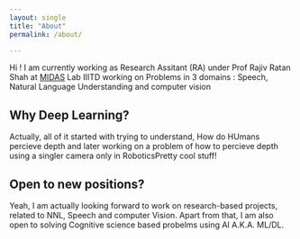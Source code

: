 ```yaml
---
layout: single
title: "About"
permalink: /about/

---
```


Hi ! I am currently working as Research Assitant (RA) under Prof Rajiv Ratan Shah at <a href="http://midas.iiitd.edu.in/">MIDAS</a> Lab IIITD working on Problems in 3 domains : Speech, Natural Language Understanding and computer vision

## Why Deep Learning?
  Actually, all of it started with trying to understand, How do HUmans percieve depth and later working on a problem of how to percieve depth using a singler camera only in RoboticsPretty cool stuff!

## Open to new positions?
  Yeah, I am actually looking forward to work on research-based projects, related to NNL, Speech and computer Vision. Apart from that, I am also open to solving Cognitive science based probelms using AI A.K.A. ML/DL.
 
 
